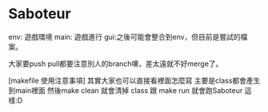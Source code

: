 # Saboteur

env: 遊戲環境
main: 遊戲進行
gui:之後可能會整合到env，但目前是嘗試的檔案。

大家要push pull都要注意別人的branch噢，差太遠就不好merge了。

[makefile 使用注意事項]
其實大家也可以直接看裡面怎麼寫
主要是class都會產生到main裡面
然後make clean 就會清掉 class
跟 make run 就會跑Saboteur 這樣:D
